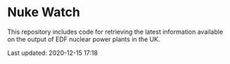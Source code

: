# Nuke Watch

This repository includes code for retrieving the latest information available on the output of EDF nuclear power plants in the UK.

Last updated: 2020-12-15 17:18